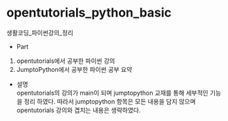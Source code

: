 # opentutorials_python_basic
생활코딩_파이썬강의_정리

- Part  
1. opentutorials에서 공부한 파이썬 강의
2. JumptoPython에서 공부한 파이썬 공부 요약

- 설명  
  opentutorials의 강의가 main이 되며 jumptopython 교재를 통해 세부적인 기능을 정리 하였다.
  따라서 jumptopython 항목은 모든 내용을 담지 않으며 opentutorials 강의와 겹치는 내용은 생략하였다.
